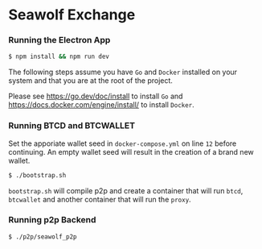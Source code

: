 # Seawolf Exchange


### Running the Electron App

```bash
$ npm install && npm run dev
```

The following steps assume you have `Go` and `Docker` installed on your system and that you are at the root of the project. 

Please see https://go.dev/doc/install to install `Go` and https://docs.docker.com/engine/install/ to install `Docker`.

### Running BTCD and BTCWALLET

Set the apporiate wallet seed in `docker-compose.yml` on line `12` before continuing. An empty wallet seed will result in the creation of a brand new wallet.

```bash
$ ./bootstrap.sh
```

`bootstrap.sh` will compile p2p and create a container that will run `btcd`, `btcwallet` and another container that will run the `proxy`.

### Running p2p Backend

```bash
$ ./p2p/seawolf_p2p
```